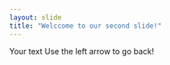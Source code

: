 ```yaml
---
layout: slide 
title: "Welccome to our second slide!"
---
```

Your text
Use the left arrow to go back!
